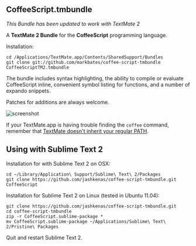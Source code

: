CoffeeScript.tmbundle
---------------------

*This Bundle has been updated to work with TextMate 2*

A **TextMate 2 Bundle** for the **CoffeeScript** programming language.

Installation:

    cd /Applications/TextMate.app/Contents/SharedSupport/Bundles
    git clone git://github.com/markbates/coffee-script-tmbundle CoffeeScriptTM2.tmbundle

The bundle includes syntax highlighting, the ability to compile or evaluate CoffeeScript inline, convenient symbol listing for functions, and a number of expando snippets.

Patches for additions are always welcome.

![screenshot](http://jashkenas.s3.amazonaws.com/images/coffeescript/textmate-highlighting.png)

If your TextMate.app is having trouble finding the `coffee` command, remember that [TextMate doesn't inherit your regular PATH](http://wiki.macromates.com/Troubleshooting/TextMateAndThePath). 

Using with Sublime Text 2
-------------------------

Installation for with Sublime Text 2 on OSX: 

    cd ~/Library/Application\ Support/Sublime\ Text\ 2/Packages
    git clone https://github.com/jashkenas/coffee-script-tmbundle.git CoffeeScript

Installation for Sublime Text 2 on Linux (tested in Ubuntu 11.04):

    git clone https://github.com/jashkenas/coffee-script-tmbundle.git
    cd coffee-script-tmbundle
    zip -r CoffeeScript.sublime-package *
    mv CoffeeScript.sublime-package ~/Applications/Sublime\ Text\ 2/Pristine\ Packages

Quit and restart Sublime Text 2.

